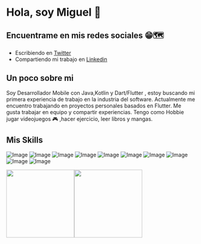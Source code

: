 # Hola, soy Miguel 👋


## Encuentrame en mis redes sociales 😁🗺️
 - Escribiendo en [Twitter](https://twitter.com/MiguelBelotto00)
 - Compartiendo mi trabajo en [Linkedin](https://www.linkedin.com/in/miguel-belotto/)

## Un poco sobre mi
Soy Desarrollador Mobile con Java,Kotlin y Dart/Flutter , estoy buscando mi primera experiencia de trabajo en la industria del software. Actualmente me encuentro trabajando en proyectos personales basados en Flutter. Me gusta trabajar en equipo y compartir experiencias.
Tengo como Hobbie jugar videojuegos 🎮 ,hacer ejercicio, leer libros y mangas.

## Mis Skills
![Image](https://img.shields.io/badge/Kotlin-0095D5?&style=for-the-badge&logo=kotlin&logoColor=white)
![Image](https://img.shields.io/badge/Java-ED8B00?style=for-the-badge&logo=java&logoColor=white)
![Image](https://img.shields.io/badge/HTML5-E34F26?style=for-the-badge&logo=html5&logoColor=white)
![Image](https://img.shields.io/badge/Dart-0175C2?style=for-the-badge&logo=dart&logoColor=white)
![Image](https://img.shields.io/badge/Flutter-02569B?style=for-the-badge&logo=flutter&logoColor=white)
![Image](https://img.shields.io/badge/Android-3DDC84?style=for-the-badge&logo=android&logoColor=white)
![Image](https://img.shields.io/badge/Linux_Mint-87CF3E?style=for-the-badge&logo=linux-mint&logoColor=white)
![Image](https://img.shields.io/badge/CSS3-1572B6?style=for-the-badge&logo=css3&logoColor=white)
![Image](https://img.shields.io/badge/MySQL-005C84?style=for-the-badge&logo=mysql&logoColor=white)
![Image](https://img.shields.io/badge/firebase-ffca28?style=for-the-badge&logo=firebase&logoColor=black)


  
  <img height="180em" src="https://github-readme-stats-eight-theta.vercel.app/api?username=MiguelBelotto00&show_icons=true&theme=algolia&include_all_commits=true&count_private=true"/><img height="180em" src="https://github-readme-stats-eight-theta.vercel.app/api/top-langs/?username=MiguelBelotto00&layout=compact&langs_count=8&theme=algolia"/>
